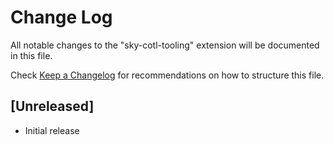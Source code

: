 # Change Log

All notable changes to the "sky-cotl-tooling" extension will be documented in this file.

Check [Keep a Changelog](http://keepachangelog.com/) for recommendations on how to structure this file.

## [Unreleased]

- Initial release